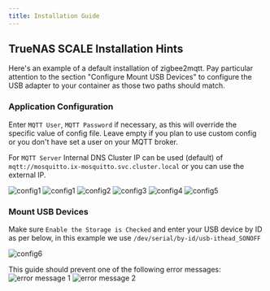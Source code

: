 ```yaml
---
title: Installation Guide
---
```


## TrueNAS SCALE Installation Hints

Here's an example of a default installation of zigbee2mqtt. Pay particular attention to the section "Configure Mount USB Devices" to configure the USB adapter to your container as those two paths should match.

### Application Configuration

Enter `MQTT User`, `MQTT Password` if necessary, as this will override the specific value of config file. Leave empty if you plan to use custom config or you don't have set a user on your MQTT broker.

For `MQTT Server` Internal DNS Cluster IP can be used (default) of `mqtt://mosquitto.ix-mosquitto.svc.cluster.local` or you can use the external IP.

![config1](./images/config1.png)
![config1](./images/config1.png)
![config2](./images/config2.png)
![config3](./images/config3.png)
![config4](./images/config4.png)
![config5](./images/config5.png)

### Mount USB Devices

Make sure `Enable the Storage is Checked` and enter your USB device by ID as per below, in this example we use `/dev/serial/by-id/usb-ithead_SONOFF`

![config6](./images/config6.png)

This guide should prevent one of the following error messages:
![error message 1](./images/error_log1.png)
![error message 2](./images/error_log2.png)
